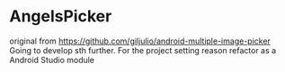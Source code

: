 # AngelsPicker
original from https://github.com/giljulio/android-multiple-image-picker
Going to develop sth further.
For the project setting reason refactor as a Android Studio module
